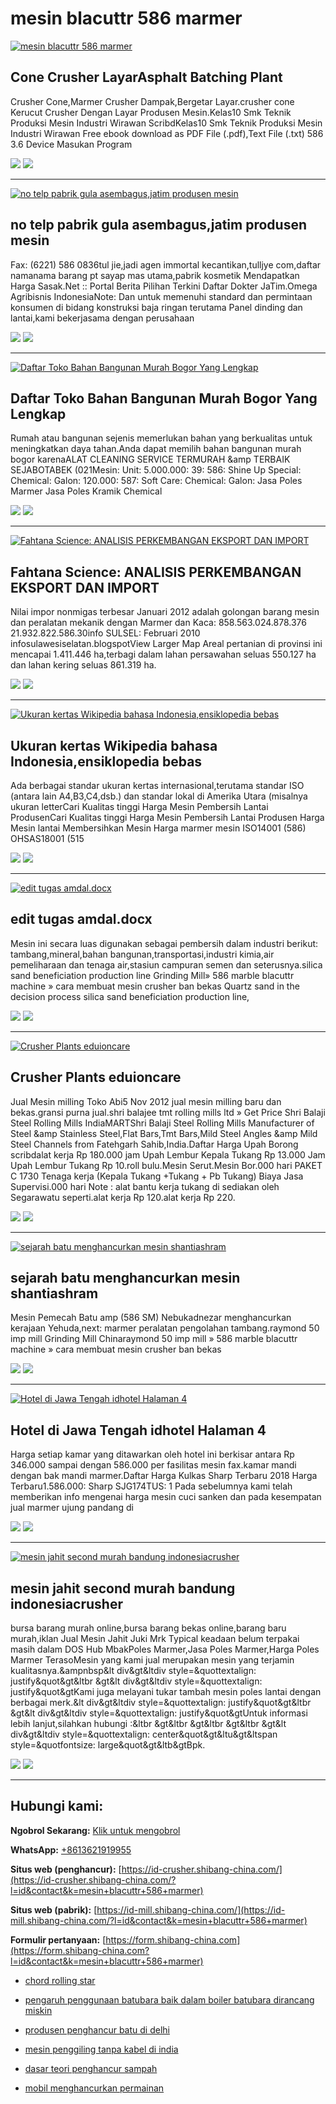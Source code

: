# mesin blacuttr 586 marmer

<a href="https://swt.shibang-china.com/?l=id&img&k=mesin+blacuttr+586+marmer" target="_blank">![mesin blacuttr 586 marmer](http://static.shibang-china.com/all-800x300/474.jpg)</a>

## Cone Crusher LayarAsphalt Batching Plant
Crusher Cone,Marmer Crusher Dampak,Bergetar Layar.crusher cone Kerucut Crusher Dengan Layar Produsen Mesin.Kelas10 Smk Teknik Produksi Mesin Industri Wirawan ScribdKelas10 Smk Teknik Produksi Mesin Industri Wirawan Free ebook download as PDF File (.pdf),Text File (.txt) 586 3.6 Device Masukan Program


<a href="https://whatsapp.shibangsoft.com/WhatsApp.php" target="_blank" title="WhatsApp">![](http://static.shibang-china.com/icon/whatsapp.png)</a> <a href="https://swt.shibang-china.com/?l=id&icon&k=mesin+blacuttr+586+marmer" target="_blank">![](http://static.shibang-china.com/icon/chat-id.png)</a>

---

<a href="https://swt.shibang-china.com/?l=id&img&k=mesin+blacuttr+586+marmer" target="_blank">![no telp pabrik gula asembagus,jatim produsen mesin](http://static.shibang-china.com/all-800x300/483.jpg)</a>

## no telp pabrik gula asembagus,jatim produsen mesin
Fax: (6221) 586 0836tul jie,jadi agen immortal kecantikan,tulljye com,daftar namanama barang pt sayap mas utama,pabrik kosmetik Mendapatkan Harga Sasak.Net :: Portal Berita Pilihan Terkini Daftar Dokter JaTim.Omega Agribisnis IndonesiaNote: Dan untuk memenuhi standard dan permintaan konsumen di bidang konstruksi baja ringan terutama Panel dinding dan lantai,kami bekerjasama dengan perusahaan


<a href="https://whatsapp.shibangsoft.com/WhatsApp.php" target="_blank" title="WhatsApp">![](http://static.shibang-china.com/icon/whatsapp.png)</a> <a href="https://swt.shibang-china.com/?l=id&icon&k=mesin+blacuttr+586+marmer" target="_blank">![](http://static.shibang-china.com/icon/chat-id.png)</a>

---

<a href="https://swt.shibang-china.com/?l=id&img&k=mesin+blacuttr+586+marmer" target="_blank">![Daftar Toko Bahan Bangunan Murah Bogor Yang Lengkap](http://static.shibang-china.com/all-800x300/1258.jpg)</a>

## Daftar Toko Bahan Bangunan Murah Bogor Yang Lengkap
Rumah atau bangunan sejenis memerlukan bahan yang berkualitas untuk meningkatkan daya tahan.Anda dapat memilih bahan bangunan murah bogor karenaALAT CLEANING SERVICE TERMURAH &amp TERBAIK SEJABOTABEK (021Mesin: Unit: 5.000.000: 39: 586: Shine Up Special: Chemical: Galon: 120.000: 587: Soft Care: Chemical: Galon: Jasa Poles Marmer Jasa Poles Kramik Chemical


<a href="https://whatsapp.shibangsoft.com/WhatsApp.php" target="_blank" title="WhatsApp">![](http://static.shibang-china.com/icon/whatsapp.png)</a> <a href="https://swt.shibang-china.com/?l=id&icon&k=mesin+blacuttr+586+marmer" target="_blank">![](http://static.shibang-china.com/icon/chat-id.png)</a>

---

<a href="https://swt.shibang-china.com/?l=id&img&k=mesin+blacuttr+586+marmer" target="_blank">![Fahtana Science: ANALISIS PERKEMBANGAN EKSPORT DAN IMPORT](http://static.shibang-china.com/all-800x300/833.jpg)</a>

## Fahtana Science: ANALISIS PERKEMBANGAN EKSPORT DAN IMPORT
Nilai impor nonmigas terbesar Januari 2012 adalah golongan barang mesin dan peralatan mekanik dengan Marmer dan Kaca: 858.563.024.878.376 21.932.822.586.30info SULSEL: Februari 2010 infosulawesiselatan.blogspotView Larger Map Areal pertanian di provinsi ini mencapai 1.411.446 ha,terbagi dalam lahan persawahan seluas 550.127 ha dan lahan kering seluas 861.319 ha.


<a href="https://whatsapp.shibangsoft.com/WhatsApp.php" target="_blank" title="WhatsApp">![](http://static.shibang-china.com/icon/whatsapp.png)</a> <a href="https://swt.shibang-china.com/?l=id&icon&k=mesin+blacuttr+586+marmer" target="_blank">![](http://static.shibang-china.com/icon/chat-id.png)</a>

---

<a href="https://swt.shibang-china.com/?l=id&img&k=mesin+blacuttr+586+marmer" target="_blank">![Ukuran kertas Wikipedia bahasa Indonesia,ensiklopedia bebas](http://static.shibang-china.com/all-800x300/1259.jpg)</a>

## Ukuran kertas Wikipedia bahasa Indonesia,ensiklopedia bebas
Ada berbagai standar ukuran kertas internasional,terutama standar ISO (antara lain A4,B3,C4,dsb.) dan standar lokal di Amerika Utara (misalnya ukuran letterCari Kualitas tinggi Harga Mesin Pembersih Lantai ProdusenCari Kualitas tinggi Harga Mesin Pembersih Lantai Produsen Harga Mesin lantai Membersihkan Mesin Harga marmer mesin ISO14001 (586) OHSAS18001 (515


<a href="https://whatsapp.shibangsoft.com/WhatsApp.php" target="_blank" title="WhatsApp">![](http://static.shibang-china.com/icon/whatsapp.png)</a> <a href="https://swt.shibang-china.com/?l=id&icon&k=mesin+blacuttr+586+marmer" target="_blank">![](http://static.shibang-china.com/icon/chat-id.png)</a>

---

<a href="https://swt.shibang-china.com/?l=id&img&k=mesin+blacuttr+586+marmer" target="_blank">![edit tugas amdal.docx](http://static.shibang-china.com/all-800x300/521.jpg)</a>

## edit tugas amdal.docx
Mesin ini secara luas digunakan sebagai pembersih dalam industri berikut: tambang,mineral,bahan bangunan,transportasi,industri kimia,air pemeliharaan dan tenaga air,stasiun campuran semen dan seterusnya.silica sand beneficiation production line Grinding Mill» 586 marble blacuttr machine » cara membuat mesin crusher ban bekas Quartz sand in the decision process silica sand beneficiation production line,


<a href="https://whatsapp.shibangsoft.com/WhatsApp.php" target="_blank" title="WhatsApp">![](http://static.shibang-china.com/icon/whatsapp.png)</a> <a href="https://swt.shibang-china.com/?l=id&icon&k=mesin+blacuttr+586+marmer" target="_blank">![](http://static.shibang-china.com/icon/chat-id.png)</a>

---

<a href="https://swt.shibang-china.com/?l=id&img&k=mesin+blacuttr+586+marmer" target="_blank">![Crusher Plants eduioncare](http://static.shibang-china.com/all-800x300/138.jpg)</a>

## Crusher Plants eduioncare
Jual Mesin milling Toko Abi5 Nov 2012 jual mesin milling baru dan bekas.gransi purna jual.shri balajee tmt rolling mills ltd » Get Price Shri Balaji Steel Rolling Mills IndiaMARTShri Balaji Steel Rolling Mills Manufacturer of Steel &amp Stainless Steel,Flat Bars,Tmt Bars,Mild Steel Angles &amp Mild Steel Channels from Fatehgarh Sahib,India.Daftar Harga Upah Borong scribdalat kerja Rp 180.000 jam Upah Lembur Kepala Tukang Rp 13.000 Jam Upah Lembur Tukang Rp 10.roll bulu.Mesin Serut.Mesin Bor.000 hari PAKET C 1730 Tenaga kerja (Kepala Tukang +Tukang + Pb Tukang) Biaya Jasa Supervisi.000 hari Note : alat bantu kerja tukang di sediakan oleh Segarawatu seperti.alat kerja Rp 120.alat kerja Rp 220.


<a href="https://whatsapp.shibangsoft.com/WhatsApp.php" target="_blank" title="WhatsApp">![](http://static.shibang-china.com/icon/whatsapp.png)</a> <a href="https://swt.shibang-china.com/?l=id&icon&k=mesin+blacuttr+586+marmer" target="_blank">![](http://static.shibang-china.com/icon/chat-id.png)</a>

---

<a href="https://swt.shibang-china.com/?l=id&img&k=mesin+blacuttr+586+marmer" target="_blank">![sejarah batu menghancurkan mesin shantiashram](http://static.shibang-china.com/all-800x300/430.jpg)</a>

## sejarah batu menghancurkan mesin shantiashram
Mesin Pemecah Batu amp (586 SM) Nebukadnezar menghancurkan kerajaan Yehuda,next: marmer peralatan pengolahan tambang.raymond 50 imp mill Grinding Mill Chinaraymond 50 imp mill » 586 marble blacuttr machine » cara membuat mesin crusher ban bekas


<a href="https://whatsapp.shibangsoft.com/WhatsApp.php" target="_blank" title="WhatsApp">![](http://static.shibang-china.com/icon/whatsapp.png)</a> <a href="https://swt.shibang-china.com/?l=id&icon&k=mesin+blacuttr+586+marmer" target="_blank">![](http://static.shibang-china.com/icon/chat-id.png)</a>

---

<a href="https://swt.shibang-china.com/?l=id&img&k=mesin+blacuttr+586+marmer" target="_blank">![Hotel di Jawa Tengah idhotel Halaman 4](http://static.shibang-china.com/all-800x300/1083.jpg)</a>

## Hotel di Jawa Tengah idhotel Halaman 4
Harga setiap kamar yang ditawarkan oleh hotel ini berkisar antara Rp 346.000 sampai dengan 586.000 per fasilitas mesin fax.kamar mandi dengan bak mandi marmer.Daftar Harga Kulkas Sharp Terbaru 2018 Harga Terbaru1.586.000: Sharp SJG174TUS: 1 Pada sebelumnya kami telah memberikan info mengenai harga mesin cuci sanken dan pada kesempatan jual marmer ujung pandang di


<a href="https://whatsapp.shibangsoft.com/WhatsApp.php" target="_blank" title="WhatsApp">![](http://static.shibang-china.com/icon/whatsapp.png)</a> <a href="https://swt.shibang-china.com/?l=id&icon&k=mesin+blacuttr+586+marmer" target="_blank">![](http://static.shibang-china.com/icon/chat-id.png)</a>

---

<a href="https://swt.shibang-china.com/?l=id&img&k=mesin+blacuttr+586+marmer" target="_blank">![mesin jahit second murah bandung indonesiacrusher](http://static.shibang-china.com/all-800x300/1177.jpg)</a>

## mesin jahit second murah bandung indonesiacrusher
bursa barang murah online,bursa barang bekas online,barang baru murah,iklan Jual Mesin Jahit Juki Mrk Typical keadaan belum terpakai masih dalam DOS Hub MbakPoles Marmer,Jasa Poles Marmer,Harga Poles Marmer TerasoMesin yang kami jual merupakan mesin yang terjamin kualitasnya.&ampnbsp&lt div&gt&ltdiv style=&quottextalign: justify&quot&gt&ltbr &gt&lt div&gt&ltdiv style=&quottextalign: justify&quot&gtKami juga melayani tukar tambah mesin poles lantai dengan berbagai merk.&lt div&gt&ltdiv style=&quottextalign: justify&quot&gt&ltbr &gt&lt div&gt&ltdiv style=&quottextalign: justify&quot&gtUntuk informasi lebih lanjut,silahkan hubungi :&ltbr &gt&ltbr &gt&ltbr &gt&ltbr &gt&lt div&gt&ltdiv style=&quottextalign: center&quot&gt&ltu&gt&ltspan style=&quotfontsize: large&quot&gt&ltb&gtBpk.


<a href="https://whatsapp.shibangsoft.com/WhatsApp.php" target="_blank" title="WhatsApp">![](http://static.shibang-china.com/icon/whatsapp.png)</a> <a href="https://swt.shibang-china.com/?l=id&icon&k=mesin+blacuttr+586+marmer" target="_blank">![](http://static.shibang-china.com/icon/chat-id.png)</a>

---
## Hubungi kami:

**Ngobrol Sekarang:** [Klik untuk mengobrol](https://swt.shibang-china.com?l=id&contact&k=mesin+blacuttr+586+marmer)

**WhatsApp:**  [+8613621919955](https://whatsapp.shibangsoft.com/WhatsApp.php)

**Situs web (penghancur):** [https://id-crusher.shibang-china.com/](https://id-crusher.shibang-china.com/?l=id&contact&k=mesin+blacuttr+586+marmer)

**Situs web (pabrik):** [https://id-mill.shibang-china.com/](https://id-mill.shibang-china.com/?l=id&contact&k=mesin+blacuttr+586+marmer)

**Formulir pertanyaan:** [https://form.shibang-china.com](https://form.shibang-china.com?l=id&contact&k=mesin+blacuttr+586+marmer)

* [chord rolling star](../32/chord%20rolling%20star.md)

* [pengaruh penggunaan batubara baik dalam boiler batubara dirancang miskin](../40/pengaruh%20penggunaan%20batubara%20baik%20dalam%20boiler%20batubara%20dirancang%20miskin.md)

* [produsen penghancur batu di delhi](../33/produsen%20penghancur%20batu%20di%20delhi.md)

* [mesin penggiling tanpa kabel di india](../38/mesin%20penggiling%20tanpa%20kabel%20di%20india.md)

* [dasar teori penghancur sampah](../38/dasar%20teori%20penghancur%20sampah.md)

* [mobil menghancurkan permainan](../39/mobil%20menghancurkan%20permainan.md)